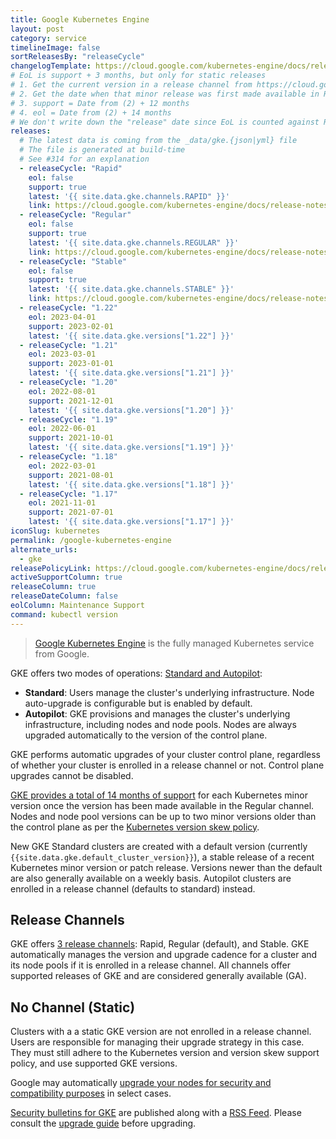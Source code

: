 ```yaml
---
title: Google Kubernetes Engine
layout: post
category: service
timelineImage: false
sortReleasesBy: "releaseCycle"
changelogTemplate: https://cloud.google.com/kubernetes-engine/docs/release-notes-nochannel
# EoL is support + 3 months, but only for static releases
# 1. Get the current version in a release channel from https://cloud.google.com/kubernetes-engine/docs/release-notes
# 2. Get the date when that minor release was first made available in Regular release channel from https://cloud.google.com/kubernetes-engine/docs/release-schedule#schedule_for_release_channels. This is (2)
# 3. support = Date from (2) + 12 months
# 4. eol = Date from (2) + 14 months
# We don't write down the "release" date since EoL is counted against Regular release channel, and release dates of a minor release are harder to track (and not helpful) for other release channels. Hence, releaseDateColumn is set to false.
releases:
  # The latest data is coming from the _data/gke.{json|yml} file
  # The file is generated at build-time
  # See #314 for an explanation
  - releaseCycle: "Rapid"
    eol: false
    support: true
    latest: '{{ site.data.gke.channels.RAPID" }}'
    link: https://cloud.google.com/kubernetes-engine/docs/release-notes-rapid
  - releaseCycle: "Regular"
    eol: false
    support: true
    latest: '{{ site.data.gke.channels.REGULAR" }}'
    link: https://cloud.google.com/kubernetes-engine/docs/release-notes-regular
  - releaseCycle: "Stable"
    eol: false
    support: true
    latest: '{{ site.data.gke.channels.STABLE" }}'
    link: https://cloud.google.com/kubernetes-engine/docs/release-notes-stable
  - releaseCycle: "1.22"
    eol: 2023-04-01
    support: 2023-02-01
    latest: '{{ site.data.gke.versions["1.22"] }}'
  - releaseCycle: "1.21"
    eol: 2023-03-01
    support: 2023-01-01
    latest: '{{ site.data.gke.versions["1.21"] }}'
  - releaseCycle: "1.20"
    eol: 2022-08-01
    support: 2021-12-01
    latest: '{{ site.data.gke.versions["1.20"] }}'
  - releaseCycle: "1.19"
    eol: 2022-06-01
    support: 2021-10-01
    latest: '{{ site.data.gke.versions["1.19"] }}'
  - releaseCycle: "1.18"
    eol: 2022-03-01
    support: 2021-08-01
    latest: '{{ site.data.gke.versions["1.18"] }}'
  - releaseCycle: "1.17"
    eol: 2021-11-01
    support: 2021-07-01
    latest: '{{ site.data.gke.versions["1.17"] }}'
iconSlug: kubernetes
permalink: /google-kubernetes-engine
alternate_urls:
  - gke
releasePolicyLink: https://cloud.google.com/kubernetes-engine/docs/release-schedule
activeSupportColumn: true
releaseColumn: true
releaseDateColumn: false
eolColumn: Maintenance Support
command: kubectl version
---
```


> [Google Kubernetes Engine][gke] is the fully managed Kubernetes service from Google.

GKE offers two modes of operations: [Standard and Autopilot][compare]:

- **Standard**: Users manage the cluster's underlying infrastructure. Node auto-upgrade is configurable but is enabled by default.
- **Autopilot**: GKE provisions and manages the cluster's underlying infrastructure, including nodes and node pools. Nodes are always upgraded automatically to the version of the control plane.

GKE performs automatic upgrades of your cluster control plane, regardless of whether your cluster is enrolled in a release channel or not. Control plane upgrades cannot be disabled.

[GKE provides a total of 14 months of support][versioning] for each Kubernetes minor version once the version has been made available in the Regular channel. Nodes and node pool versions can be up to two minor versions older than the control plane as per the [Kubernetes version skew policy][skew].

New GKE Standard clusters are created with a default version (currently `{{site.data.gke.default_cluster_version}}`), a stable release of a recent Kubernetes minor version or patch release. Versions newer than the default are also generally available on a weekly basis. Autopilot clusters are enrolled in a release channel (defaults to standard) instead.

## Release Channels

GKE offers [3 release channels][channels]: Rapid, Regular (default), and Stable. GKE automatically manages the version and upgrade cadence for a cluster and its node pools if it is enrolled in a release channel. All channels offer supported releases of GKE and are considered generally available (GA).

## No Channel (Static)

Clusters with a a static GKE version are not enrolled in a release channel. Users are responsible for managing their upgrade strategy in this case. They must still adhere to the Kubernetes version and version skew support policy, and use supported GKE versions.

Google may automatically [upgrade your nodes for security and compatibility purposes][auto-upgrade] in select cases.

[Security bulletins for GKE](https://cloud.google.com/anthos/clusters/docs/security-bulletins) are published along with a [RSS Feed][rss]. Please consult the [upgrade guide][upgrade-guide] before upgrading.

[current-versions]: https://cloud.google.com/kubernetes-engine/docs/release-notes "table lists the latest minor versions available as defaults in GKE for the specified release channels"
[compare]: https://cloud.google.com/kubernetes-engine/docs/concepts/autopilot-overview#comparison "Comparing Autopilot and Standard modes at GKE Docs"
[gke]: https://cloud.google.com/kubernetes-engine "Google Kubernetes Engine"
[rss]: https://cloud.google.com/feeds/anthos-gke-security-bulletins.xml "RSS Feed for Security Bulletins for GKE"
[skew]: https://kubernetes.io/docs/setup/release/version-skew-policy/
[versioning]: https://cloud.google.com/kubernetes-engine/versioning "GKE versioning and support"
[channels]: https://cloud.google.com/kubernetes-engine/docs/concepts/release-channels "Release channels documentation on GKE Docs"
[auto-upgrade]: https://cloud.google.com/kubernetes-engine/upgrades#automatic_node_upgrades_for_security_and_compatibility "Requirements for GKE force upgrades"
[upgrade-guide]: https://cloud.google.com/kubernetes-engine/upgrades "Upgrade documentation for GKE"
